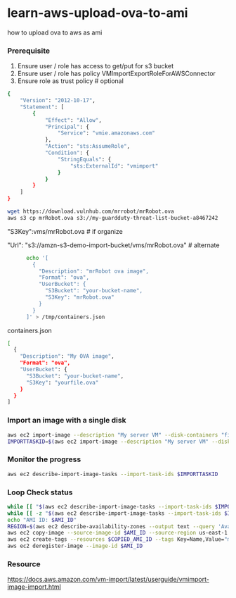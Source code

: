 # learn-aws-upload-ova-to-ami
how to upload ova to aws as ami

### Prerequisite
1. Ensure user / role has access to get/put for s3 bucket
2. Ensure user / role has policy VMImportExportRoleForAWSConnector
3. Ensure role as trust policy # optional
```bash
{
    "Version": "2012-10-17",
    "Statement": [
        {
            "Effect": "Allow",
            "Principal": {
                "Service": "vmie.amazonaws.com"
            },
            "Action": "sts:AssumeRole",
            "Condition": {
                "StringEquals": {
                    "sts:ExternalId": "vmimport"
                }
            }
        }
    ]
}
```
```bash
wget https://download.vulnhub.com/mrrobot/mrRobot.ova
aws s3 cp mrRobot.ova s3://my-guardduty-threat-list-bucket-a8467242
```
"S3Key":vms/mrRobot.ova # if organize

"Url": "s3://amzn-s3-demo-import-bucket/vms/mrRobot.ova" # alternate
```bash
      echo '[
        {
          "Description": "mrRobot ova image",
          "Format": "ova",
          "UserBucket": {
            "S3Bucket": "your-bucket-name",
            "S3Key": "mrRobot.ova"
          }
        }
      ]' > /tmp/containers.json
```
containers.json
```bash
[
  {
    "Description": "My OVA image",
    "Format": "ova",
    "UserBucket": {
      "S3Bucket": "your-bucket-name",
      "S3Key": "yourfile.ova"
    }
  }
]
```
### Import an image with a single disk
```bash
aws ec2 import-image --description "My server VM" --disk-containers "file://C:\import\containers.json"
IMPORTTASKID=$(aws ec2 import-image --description "My server VM" --disk-containers "file:///tmp/containers.json" --query ImportTaskId --output text)
```
### Monitor the progress
```bash
aws ec2 describe-import-image-tasks --import-task-ids $IMPORTTASKID
```
### Loop Check status
```bash
while [[ "$(aws ec2 describe-import-image-tasks --import-task-ids $IMPORTTASKID --query 'ImportImageTasks[*].StatusMessage' --output text)" != "completed" ]]; do echo $(aws ec2 describe-import-image-tasks --import-task-ids $IMPORTTASKID --query 'ImportImageTasks[*].StatusMessage' --output text); sleep 10; done; echo "Import completed!"
while [[ -z "$(aws ec2 describe-import-image-tasks --import-task-ids $IMPORTTASKID --query 'ImportImageTasks[*].ImageId' --output text)" ]]; do echo "Waiting for AMI ID..."; sleep 10; done; AMI_ID=$(aws ec2 describe-import-image-tasks --import-task-ids $IMPORTTASKID --query 'ImportImageTasks[*].ImageId' --output text);
echo "AMI ID: $AMI_ID"
REGION=$(aws ec2 describe-availability-zones --output text --query 'AvailabilityZones[0].[RegionName]')
aws ec2 copy-image --source-image-id $AMI_ID --source-region us-east-1 --region $REGION --name mrRobot-${AMI_ID#ami-} --description "Based on the show, Mr. Robot."
aws ec2 create-tags --resources $COPIED_AMI_ID --tags Key=Name,Value="mrRobot"
aws ec2 deregister-image --image-id $AMI_ID
```
### Resource
https://docs.aws.amazon.com/vm-import/latest/userguide/vmimport-image-import.html
